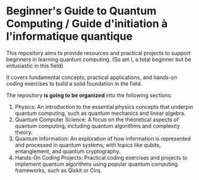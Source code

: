 # Beginner's Guide to Quantum Computing / Guide d'initiation à l'informatique quantique

This repository aims to provide resources and practical projects to support beginners in learning quantum computing. (So am I, a total beginner but be entusiastic in this field)

It covers fundamental concepts, practical applications, and hands-on coding exercises to build a solid foundation in the field.

The repository **is going to be organized** into the following sections:

1. Physics: An introduction to the essential physics concepts that underpin quantum computing, such as quantum mechanics and linear algebra.
2. Quantum Computer Science: A focus on the theoretical aspects of quantum computing, including quantum algorithms and complexity theory.
3. Quantum Information: An exploration of how information is represented and processed in quantum systems, with topics like qubits, entanglement, and quantum cryptography.
4. Hands-On Coding Projects: Practical coding exercises and projects to implement quantum algorithms using popular quantum computing frameworks, such as Qiskit or Cirq.
